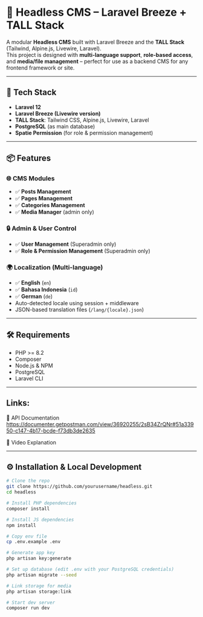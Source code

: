 # 📰 Headless CMS – Laravel Breeze + TALL Stack

A modular **Headless CMS** built with Laravel Breeze and the **TALL Stack** (Tailwind, Alpine.js, Livewire, Laravel).  
This project is designed with **multi-language support**, **role-based access**, and **media/file management** – perfect for use as a backend CMS for any frontend framework or site.

---

## 🚀 Tech Stack

- **Laravel 12**
- **Laravel Breeze (Livewire version)**
- **TALL Stack**: Tailwind CSS, Alpine.js, Livewire, Laravel
- **PostgreSQL** (as main database)
- **Spatie Permission** (for role & permission management)

---

## 📦 Features

### 🌐 CMS Modules
- ✅ **Posts Management**
- ✅ **Pages Management**
- ✅ **Categories Management**
- ✅ **Media Manager** (admin only)

### 🔒 Admin & User Control
- ✅ **User Management** (Superadmin only)
- ✅ **Role & Permission Management** (Superadmin only)

### 🌍 Localization (Multi-language)
- ✅ **English** (`en`)
- ✅ **Bahasa Indonesia** (`id`)
- ✅ **German** (`de`)
- Auto-detected locale using session + middleware
- JSON-based translation files (`/lang/{locale}.json`)

---

## 🛠️ Requirements

- PHP >= 8.2
- Composer
- Node.js & NPM
- PostgreSQL
- Laravel CLI

---

## Links:

🔗 API Documentation
https://documenter.getpostman.com/view/36920255/2sB34ZrQNr#51a33950-c147-4b17-bcde-f73db3de2635

🎥 Video Explanation

---

## ⚙️ Installation & Local Development

```bash
# Clone the repo
git clone https://github.com/yourusername/headless.git
cd headless

# Install PHP dependencies
composer install

# Install JS dependencies
npm install

# Copy env file
cp .env.example .env

# Generate app key
php artisan key:generate

# Set up database (edit .env with your PostgreSQL credentials)
php artisan migrate --seed

# Link storage for media
php artisan storage:link

# Start dev server
composer run dev

